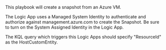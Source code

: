 This playbook will create a snapshot from an Azure VM.

The Logic App uses a Managed System Identity to authenticate and authorize against management.azure.com to create the Snapshot. Be sure to turn on the System Assigned Identity in the Logic App.

The KQL query which triggers this Logic Apps should specify "ResourceId" as the HostCustomEntity.
